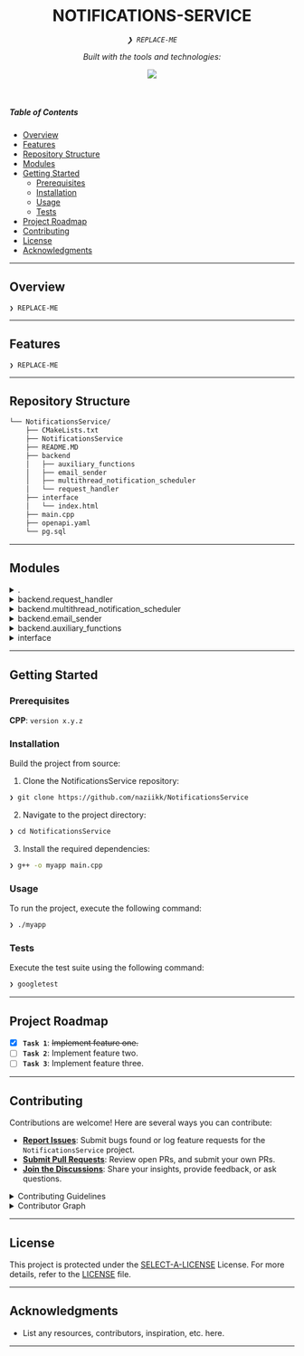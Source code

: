 <p align="center">
    <h1 align="center">NOTIFICATIONS-SERVICE</h1>
</p>
<p align="center">
    <em><code>❯ REPLACE-ME</code></em>
</p>
<p align="center">
	<!-- Shields.io badges disabled, using skill icons. --></p>
<p align="center">
		<em>Built with the tools and technologies:</em>
</p>
<p align="center">
	<a href="https://skillicons.dev">
		<img src="https://skillicons.dev/icons?i=c,cpp,html,md&theme=light">
	</a></p>

<br>

#####  Table of Contents

- [ Overview](#-overview)
- [ Features](#-features)
- [ Repository Structure](#-repository-structure)
- [ Modules](#-modules)
- [ Getting Started](#-getting-started)
   - [ Prerequisites](#-prerequisites)
   - [ Installation](#-installation)
   - [ Usage](#-usage)
   - [ Tests](#-tests)
- [ Project Roadmap](#-project-roadmap)
- [ Contributing](#-contributing)
- [ License](#-license)
- [ Acknowledgments](#-acknowledgments)

---

##  Overview

<code>❯ REPLACE-ME</code>

---

##  Features

<code>❯ REPLACE-ME</code>

---

##  Repository Structure

```sh
└── NotificationsService/
    ├── CMakeLists.txt
    ├── NotificationsService
    ├── README.MD
    ├── backend
    │   ├── auxiliary_functions
    │   ├── email_sender
    │   ├── multithread_notification_scheduler
    │   └── request_handler
    ├── interface
    │   └── index.html
    ├── main.cpp
    ├── openapi.yaml
    └── pg.sql
```

---

##  Modules

<details closed><summary>.</summary>

| File | Summary |
| --- | --- |
| [openapi.yaml](https://github.com/naziikk/NotificationsService/blob/main/openapi.yaml) | <code>❯ REPLACE-ME</code> |
| [NotificationsService](https://github.com/naziikk/NotificationsService/blob/main/NotificationsService) | <code>❯ REPLACE-ME</code> |
| [main.cpp](https://github.com/naziikk/NotificationsService/blob/main/main.cpp) | <code>❯ REPLACE-ME</code> |
| [pg.sql](https://github.com/naziikk/NotificationsService/blob/main/pg.sql) | <code>❯ REPLACE-ME</code> |
| [CMakeLists.txt](https://github.com/naziikk/NotificationsService/blob/main/CMakeLists.txt) | <code>❯ REPLACE-ME</code> |
| [README.MD](https://github.com/naziikk/NotificationsService/blob/main/README.MD) | <code>❯ REPLACE-ME</code> |

</details>

<details closed><summary>backend.request_handler</summary>

| File | Summary |
| --- | --- |
| [RequestHandler.h](https://github.com/naziikk/NotificationsService/blob/main/backend/request_handler/RequestHandler.h) | <code>❯ REPLACE-ME</code> |
| [RequestHandler.cpp](https://github.com/naziikk/NotificationsService/blob/main/backend/request_handler/RequestHandler.cpp) | <code>❯ REPLACE-ME</code> |

</details>

<details closed><summary>backend.multithread_notification_scheduler</summary>

| File | Summary |
| --- | --- |
| [Time_scheduler.h](https://github.com/naziikk/NotificationsService/blob/main/backend/multithread_notification_scheduler/Time_scheduler.h) | <code>❯ REPLACE-ME</code> |
| [Time_scheduler.cpp](https://github.com/naziikk/NotificationsService/blob/main/backend/multithread_notification_scheduler/Time_scheduler.cpp) | <code>❯ REPLACE-ME</code> |

</details>

<details closed><summary>backend.email_sender</summary>

| File | Summary |
| --- | --- |
| [Email_sender.h](https://github.com/naziikk/NotificationsService/blob/main/backend/email_sender/Email_sender.h) | <code>❯ REPLACE-ME</code> |
| [Email_sender.cpp](https://github.com/naziikk/NotificationsService/blob/main/backend/email_sender/Email_sender.cpp) | <code>❯ REPLACE-ME</code> |

</details>

<details closed><summary>backend.auxiliary_functions</summary>

| File | Summary |
| --- | --- |
| [AuxiliaryFunctions.h](https://github.com/naziikk/NotificationsService/blob/main/backend/auxiliary_functions/AuxiliaryFunctions.h) | <code>❯ REPLACE-ME</code> |
| [AuxiliaryFunctions.cpp](https://github.com/naziikk/NotificationsService/blob/main/backend/auxiliary_functions/AuxiliaryFunctions.cpp) | <code>❯ REPLACE-ME</code> |

</details>

<details closed><summary>interface</summary>

| File | Summary |
| --- | --- |
| [index.html](https://github.com/naziikk/NotificationsService/blob/main/interface/index.html) | <code>❯ REPLACE-ME</code> |

</details>

---

##  Getting Started

###  Prerequisites

**CPP**: `version x.y.z`

###  Installation

Build the project from source:

1. Clone the NotificationsService repository:
```sh
❯ git clone https://github.com/naziikk/NotificationsService
```

2. Navigate to the project directory:
```sh
❯ cd NotificationsService
```

3. Install the required dependencies:
```sh
❯ g++ -o myapp main.cpp
```

###  Usage

To run the project, execute the following command:

```sh
❯ ./myapp
```

###  Tests

Execute the test suite using the following command:

```sh
❯ googletest
```

---

##  Project Roadmap

- [X] **`Task 1`**: <strike>Implement feature one.</strike>
- [ ] **`Task 2`**: Implement feature two.
- [ ] **`Task 3`**: Implement feature three.

---

##  Contributing

Contributions are welcome! Here are several ways you can contribute:

- **[Report Issues](https://github.com/naziikk/NotificationsService/issues)**: Submit bugs found or log feature requests for the `NotificationsService` project.
- **[Submit Pull Requests](https://github.com/naziikk/NotificationsService/blob/main/CONTRIBUTING.md)**: Review open PRs, and submit your own PRs.
- **[Join the Discussions](https://github.com/naziikk/NotificationsService/discussions)**: Share your insights, provide feedback, or ask questions.

<details closed>
<summary>Contributing Guidelines</summary>

1. **Fork the Repository**: Start by forking the project repository to your github account.
2. **Clone Locally**: Clone the forked repository to your local machine using a git client.
   ```sh
   git clone https://github.com/naziikk/NotificationsService
   ```
3. **Create a New Branch**: Always work on a new branch, giving it a descriptive name.
   ```sh
   git checkout -b new-feature-x
   ```
4. **Make Your Changes**: Develop and test your changes locally.
5. **Commit Your Changes**: Commit with a clear message describing your updates.
   ```sh
   git commit -m 'Implemented new feature x.'
   ```
6. **Push to github**: Push the changes to your forked repository.
   ```sh
   git push origin new-feature-x
   ```
7. **Submit a Pull Request**: Create a PR against the original project repository. Clearly describe the changes and their motivations.
8. **Review**: Once your PR is reviewed and approved, it will be merged into the main branch. Congratulations on your contribution!
</details>

<details closed>
<summary>Contributor Graph</summary>
<br>
<p align="left">
   <a href="https://github.com{/naziikk/NotificationsService/}graphs/contributors">
      <img src="https://contrib.rocks/image?repo=naziikk/NotificationsService">
   </a>
</p>
</details>

---

##  License

This project is protected under the [SELECT-A-LICENSE](https://choosealicense.com/licenses) License. For more details, refer to the [LICENSE](https://choosealicense.com/licenses/) file.

---

##  Acknowledgments

- List any resources, contributors, inspiration, etc. here.

---